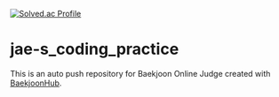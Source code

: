 [![Solved.ac Profile](http://mazassumnida.wtf/api/generate_badge?boj=aslmov)](https://solved.ac/aslmov)
# jae-s_coding_practice
This is an auto push repository for Baekjoon Online Judge created with [BaekjoonHub](https://github.com/BaekjoonHub/BaekjoonHub).

